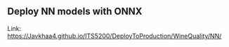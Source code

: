 ## Deploy NN models with ONNX

Link: https://Javkhaa4.github.io/ITS5200/DeployToProduction/WineQuality/NN/
